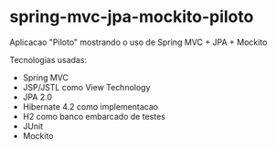 spring-mvc-jpa-mockito-piloto
=============================

Aplicacao "Piloto" mostrando o uso de Spring MVC + JPA + Mockito

Tecnologias usadas:

- Spring MVC
- JSP/JSTL como View Technology
- JPA 2.0
- Hibernate 4.2 como implementacao
- H2 como banco embarcado de testes
- JUnit
- Mockito
